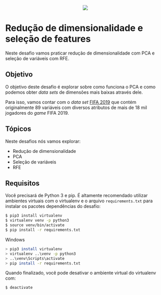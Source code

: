 <p align="center">
  <img src="https://miro.medium.com/max/425/1*05vDjNRMACek8hWh1pnltA.png">
</p>

# Redução de dimensionalidade e seleção de features

Neste desafio vamos praticar redução de dimensionalidade com PCA e seleção
de variáveis com RFE.

## Objetivo

O objetivo deste desafio é explorar sobre como funciona o PCA e como podemos
obter _data sets_ de dimensões mais baixas através dele.

Para isso, vamos contar com o _data set_ [FIFA 2019](https://www.kaggle.com/karangadiya/fifa19)
que contém originalmente 89 variáveis com diversos atributos de mais de 18 mil jogadores
do _game_ FIFA 2019.

## Tópicos

Neste desafios nós vamos explorar:

* Redução de dimensionalidade
* PCA
* Seleção de variáveis
* RFE

## Requisitos

Você precisará de Python 3 e pip. É altamente recomendado utilizar ambientes virtuais
com o virtualenv e o arquivo `requirements.txt` para instalar os pacotes dependências
do desafio:

```bash
$ pip3 install virtualenv
$ virtualenv venv -p python3
$ source venv/bin/activate
$ pip install -r requirements.txt
```

Windows

```bash
> pip3 install virtualenv
> virtualenv ..\venv -p python3
> ..\venv\Scripts\activate
> pip install -r requirements.txt
```

Quando finalizado, você pode desativar o ambiente virtual do virtualenv com:

```bash
$ deactivate
```

